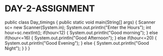 # DAY-2-ASSIGNMENT
public class Day_timings {
    public static void main(String[] args) {
        Scanner sc= new Scanner(System.in);
        System.out.println("Enter the Hours");
        int hour=sc.nextInt();
        if(hour<12)
        {
            System.out.println("Good morning");
        }
        else if(hour<=16)
        {
            System.out.println("Good Afternoon");
        }
        else if(hour<=20)
        {
            System.out.println("Good Evening");
        }
        else
        {
            System.out.println("Good Night");
        }
    }
}
